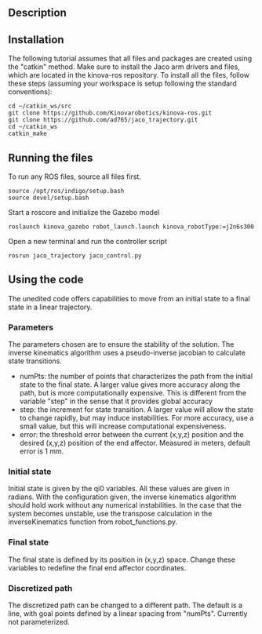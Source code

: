 ## Description

## Installation
The following tutorial assumes that all files and packages are created using the "catkin" method. Make sure to install the Jaco arm drivers and files, which are located in the kinova-ros repository. To install all the files, follow these steps (assuming your workspace is setup following the standard conventions):
```
cd ~/catkin_ws/src
git clone https://github.com/Kinovarobotics/kinova-ros.git
git clone https://github.com/ad765/jaco_trajectory.git
cd ~/catkin_ws
catkin_make
```

## Running the files
To run any ROS files, source all files first.
```
source /opt/ros/indigo/setup.bash
source devel/setup.bash
```
Start a roscore and initialize the Gazebo model
```
roslaunch kinova_gazebo robot_launch.launch kinova_robotType:=j2n6s300
```
Open a new terminal and run the controller script
```
rosrun jaco_trajectory jaco_control.py
```

## Using the code
The unedited code offers capabilities to move from an initial state to a final state in a linear trajectory.

### Parameters
The parameters chosen are to ensure the stability of the solution. The inverse kinematics algorithm uses a pseudo-inverse jacobian to calculate state transitions.

- numPts: the number of points that characterizes the path from the initial state to the final state. A larger value gives more accuracy along the path, but is more computationally expensive. This is different from the variable "step" in the sense that it provides global accuracy
- step: the increment for state transition. A larger value will allow the state to change rapidly, but may induce instabilities. For more accuracy, use a small value, but this will increase computational expensiveness.
- error: the threshold error between the current (x,y,z) position and the desired (x,y,z) position of the end affector. Measured in meters, default error is 1 mm.

### Initial state
Initial state is given by the qi0 variables. All these values are given in radians. With the configuration given, the inverse kinematics algorithm should hold work without any numerical instabilities. In the case that the system becomes unstable, use the transpose calculation in the inverseKinematics function from robot_functions.py.

### Final state
The final state is defined by its position in (x,y,z) space. Change these variables to redefine the final end affector coordinates.

### Discretized path
The discretized path can be changed to a different path. The default is a line, with goal points defined by a linear spacing from "numPts". Currently not parameterized.
